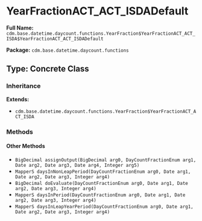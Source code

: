 # YearFractionACT_ACT_ISDADefault

**Full Name:** `cdm.base.datetime.daycount.functions.YearFraction$YearFractionACT_ACT_ISDA$YearFractionACT_ACT_ISDADefault`

**Package:** `cdm.base.datetime.daycount.functions`

## Type: Concrete Class

### Inheritance

**Extends:**
- `cdm.base.datetime.daycount.functions.YearFraction$YearFractionACT_ACT_ISDA`

### Methods

#### Other Methods

- `BigDecimal assignOutput(BigDecimal arg0, DayCountFractionEnum arg1, Date arg2, Date arg3, Date arg4, Integer arg5)`
- `MapperS daysInNonLeapPeriod(DayCountFractionEnum arg0, Date arg1, Date arg2, Date arg3, Integer arg4)`
- `BigDecimal doEvaluate(DayCountFractionEnum arg0, Date arg1, Date arg2, Date arg3, Integer arg4)`
- `MapperS daysInPeriod(DayCountFractionEnum arg0, Date arg1, Date arg2, Date arg3, Integer arg4)`
- `MapperS daysInLeapYearPeriod(DayCountFractionEnum arg0, Date arg1, Date arg2, Date arg3, Integer arg4)`

